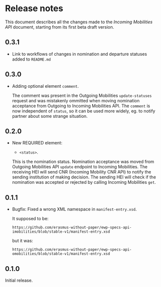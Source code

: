 Release notes
=============

This document describes all the changes made to the *Incoming Mobilities API*
document, starting from its first beta draft version.

0.3.1
-----

* Link to workflows of changes in nomination and departure statuses added to `README.md`

0.3.0
-----

* Adding optional element `comment`.

  The comment was present in the Outgoing Mobilities `update-statuses` request
  and was mistakenly ommitted when moving nomination acceptance from Outgoing
  to Incoming Mobilities API. The `comment` is now independent of `status`,
  so it can be used more widely, eg. to notify partner about some strange situation.

0.2.0
-----

* New REQUIRED element:

  - `<status>`.
  
  This is the nomination status. Nomination acceptance was moved from Outgoing Mobilities API
  `update` endpoint to Incoming Mobilities. The receiving HEI will send CNR (Incoming Mobility CNR API)
  to notify the sending institution of making decision. The sending HEI will check if the nomination
  was accepted or rejected by calling Incoming Mobilities `get`.


0.1.1
-----

* Bugfix: Fixed a wrong XML namespace in `manifest-entry.xsd`.

  It supposed to be:

  ```
  https://github.com/erasmus-without-paper/ewp-specs-api-imobilities/blob/stable-v1/manifest-entry.xsd
  ```

  but it was:

  ```
  https://github.com/erasmus-without-paper/ewp-specs-api-omobilities/blob/stable-v1/manifest-entry.xsd
  ```


0.1.0
-----

Initial release.
